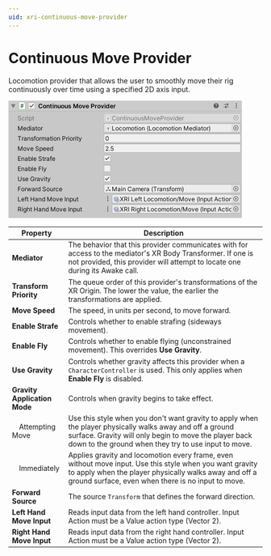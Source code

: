 ```yaml
---
uid: xri-continuous-move-provider
---
```

# Continuous Move Provider

Locomotion provider that allows the user to smoothly move their rig continuously over time using a specified 2D axis input.

![ContinuousMoveProvider](images/continuous-move-provider.png)

| **Property** | **Description** |
|---|---|
|**Mediator**| The behavior that this provider communicates with for access to the mediator's XR Body Transformer. If one is not provided, this provider will attempt to locate one during its Awake call. |
|**Transform Priority**| The queue order of this provider's transformations of the XR Origin. The lower the value, the earlier the transformations are applied. |
| **Move Speed** | The speed, in units per second, to move forward. |
| **Enable Strafe** | Controls whether to enable strafing (sideways movement). |
| **Enable Fly** | Controls whether to enable flying (unconstrained movement). This overrides **Use Gravity**. |
| **Use Gravity** | Controls whether gravity affects this provider when a `CharacterController` is used. This only applies when **Enable Fly** is disabled. |
| **Gravity Application Mode** | Controls when gravity begins to take effect. |
| &emsp;Attempting Move | Use this style when you don't want gravity to apply when the player physically walks away and off a ground surface. Gravity will only begin to move the player back down to the ground when they try to use input to move. |
| &emsp;Immediately | Applies gravity and locomotion every frame, even without move input. Use this style when you want gravity to apply when the player physically walks away and off a ground surface, even when there is no input to move. |
| **Forward Source** | The source `Transform` that defines the forward direction. |
| **Left Hand Move Input** | Reads input data from the left hand controller. Input Action must be a Value action type (Vector 2). |
| **Right Hand Move Input** | Reads input data from the right hand controller. Input Action must be a Value action type (Vector 2). |
